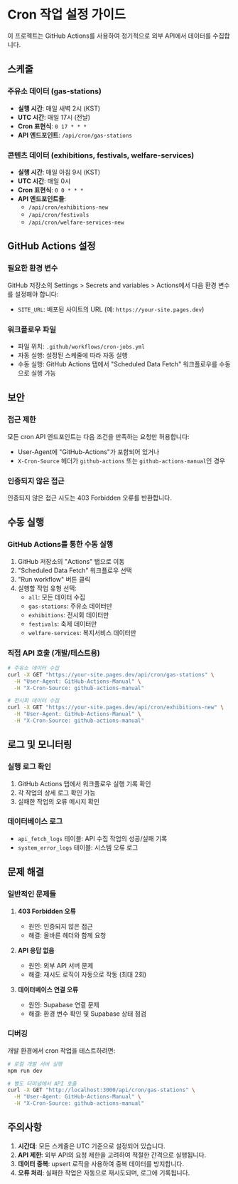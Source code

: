# Cron 작업 설정 가이드

이 프로젝트는 GitHub Actions를 사용하여 정기적으로 외부 API에서 데이터를 수집합니다.

## 스케줄

### 주유소 데이터 (gas-stations)
- **실행 시간**: 매일 새벽 2시 (KST)
- **UTC 시간**: 매일 17시 (전날)
- **Cron 표현식**: `0 17 * * *`
- **API 엔드포인트**: `/api/cron/gas-stations`

### 콘텐츠 데이터 (exhibitions, festivals, welfare-services)
- **실행 시간**: 매일 아침 9시 (KST)
- **UTC 시간**: 매일 0시
- **Cron 표현식**: `0 0 * * *`
- **API 엔드포인트들**:
  - `/api/cron/exhibitions-new`
  - `/api/cron/festivals`
  - `/api/cron/welfare-services-new`

## GitHub Actions 설정

### 필요한 환경 변수
GitHub 저장소의 Settings > Secrets and variables > Actions에서 다음 환경 변수를 설정해야 합니다:

- `SITE_URL`: 배포된 사이트의 URL (예: `https://your-site.pages.dev`)

### 워크플로우 파일
- 파일 위치: `.github/workflows/cron-jobs.yml`
- 자동 실행: 설정된 스케줄에 따라 자동 실행
- 수동 실행: GitHub Actions 탭에서 "Scheduled Data Fetch" 워크플로우를 수동으로 실행 가능

## 보안

### 접근 제한
모든 cron API 엔드포인트는 다음 조건을 만족하는 요청만 허용합니다:
- User-Agent에 "GitHub-Actions"가 포함되어 있거나
- `X-Cron-Source` 헤더가 `github-actions` 또는 `github-actions-manual`인 경우

### 인증되지 않은 접근
인증되지 않은 접근 시도는 403 Forbidden 오류를 반환합니다.

## 수동 실행

### GitHub Actions를 통한 수동 실행
1. GitHub 저장소의 "Actions" 탭으로 이동
2. "Scheduled Data Fetch" 워크플로우 선택
3. "Run workflow" 버튼 클릭
4. 실행할 작업 유형 선택:
   - `all`: 모든 데이터 수집
   - `gas-stations`: 주유소 데이터만
   - `exhibitions`: 전시회 데이터만
   - `festivals`: 축제 데이터만
   - `welfare-services`: 복지서비스 데이터만

### 직접 API 호출 (개발/테스트용)
```bash
# 주유소 데이터 수집
curl -X GET "https://your-site.pages.dev/api/cron/gas-stations" \
  -H "User-Agent: GitHub-Actions-Manual" \
  -H "X-Cron-Source: github-actions-manual"

# 전시회 데이터 수집
curl -X GET "https://your-site.pages.dev/api/cron/exhibitions-new" \
  -H "User-Agent: GitHub-Actions-Manual" \
  -H "X-Cron-Source: github-actions-manual"
```

## 로그 및 모니터링

### 실행 로그 확인
1. GitHub Actions 탭에서 워크플로우 실행 기록 확인
2. 각 작업의 상세 로그 확인 가능
3. 실패한 작업의 오류 메시지 확인

### 데이터베이스 로그
- `api_fetch_logs` 테이블: API 수집 작업의 성공/실패 기록
- `system_error_logs` 테이블: 시스템 오류 로그

## 문제 해결

### 일반적인 문제들

1. **403 Forbidden 오류**
   - 원인: 인증되지 않은 접근
   - 해결: 올바른 헤더와 함께 요청

2. **API 응답 없음**
   - 원인: 외부 API 서버 문제
   - 해결: 재시도 로직이 자동으로 작동 (최대 2회)

3. **데이터베이스 연결 오류**
   - 원인: Supabase 연결 문제
   - 해결: 환경 변수 확인 및 Supabase 상태 점검

### 디버깅

개발 환경에서 cron 작업을 테스트하려면:

```bash
# 로컬 개발 서버 실행
npm run dev

# 별도 터미널에서 API 호출
curl -X GET "http://localhost:3000/api/cron/gas-stations" \
  -H "User-Agent: GitHub-Actions-Manual" \
  -H "X-Cron-Source: github-actions-manual"
```

## 주의사항

1. **시간대**: 모든 스케줄은 UTC 기준으로 설정되어 있습니다.
2. **API 제한**: 외부 API의 요청 제한을 고려하여 적절한 간격으로 실행됩니다.
3. **데이터 중복**: upsert 로직을 사용하여 중복 데이터를 방지합니다.
4. **오류 처리**: 실패한 작업은 자동으로 재시도되며, 로그에 기록됩니다.
